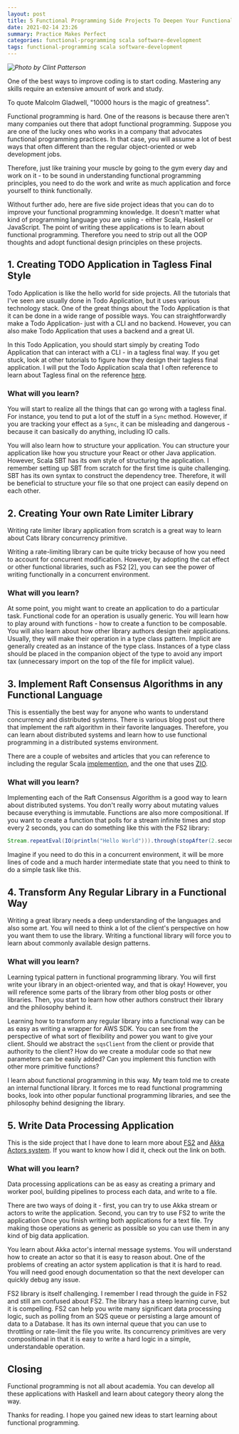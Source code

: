 ```yaml
---
layout: post
title: 5 Functional Programming Side Projects To Deepen Your Functional Programming Skills
date: 2021-02-14 23:26
summary: Practice Makes Perfect
categories: functional-programming scala software-development
tags: functional-programming scala software-development
---
```


_![Photo by Clint Patterson](https://images.unsplash.com/photo-1562813733-b31f71025d54?ixid=MXwxMjA3fDB8MHxwaG90by1wYWdlfHx8fGVufDB8fHw%3D&ixlib=rb-1.2.1&auto=format&fit=crop&w=1349&q=80)_

One of the best ways to improve coding is to start coding. Mastering any skills require an extensive amount of work and study. 

To quote Malcolm Gladwell, "10000 hours is the magic of greatness". 

Functional programming is hard. One of the reasons is because there aren't many companies out there that adopt functional programming. Suppose you are one of the lucky ones who works in a company that advocates functional programming practices. In that case, you will assume a lot of best ways that often different than the regular object-oriented or web development jobs.

Therefore, just like training your muscle by going to the gym every day and work on it - to be sound in understanding functional programming principles, you need to do the work and write as much application and force yourself to think functionally.

Without further ado, here are five side project ideas that you can do to improve your functional programming knowledge. It doesn't matter what kind of programming language you are using - either Scala, Haskell or JavaScript. The point of writing these applications is to learn about functional programming. Therefore you need to strip out all the OOP thoughts and adopt functional design principles on these projects.


## 1. Creating TODO Application in Tagless Final Style
Todo Application is like the hello world for side projects. All the tutorials that I've seen are usually done in Todo Application, but it uses various technology stack. One of the great things about the Todo Application is that it can be done in a wide range of possible ways. You can straightforwardly make a Todo Application- just with a CLI and no backend. However, you can also make Todo Application that uses a backend and a great UI. 

In this Todo Application, you should start simply by creating Todo Application that can interact with a CLI - in a tagless final way. If you get stuck, look at other tutorials to figure how they design their tagless final application. I will put the Todo Application scala that I often reference to learn about Tagless final on the reference [here](https://www.youtube.com/playlist?list=PLJGDHERh23x-3_T3Dua6Fwp4KlG0J25DI).

### What will you learn? 
You will start to realize all the things that can go wrong with a tagless final. For instance, you tend to put a lot of the stuff in a `Sync` method. However, if you are tracking your effect as a `Sync`, it can be misleading and dangerous - because it can basically do anything, including IO calls.

You will also learn how to structure your application. You can structure your application like how you structure your React or other Java application. However, Scala SBT has its own style of structuring the application. I remember setting up SBT from scratch for the first time is quite challenging. SBT has its own syntax to construct the dependency tree. Therefore, it will be beneficial to structure your file so that one project can easily depend on each other.

## 2. Creating Your own Rate Limiter Library
Writing rate limiter library application from scratch is a great way to learn about Cats library concurrency primitive. 

Writing a rate-limiting library can be quite tricky because of how you need to account for concurrent modification. However, by adopting the cat effect or other functional libraries, such as FS2 [2], you can see the power of writing functionally in a concurrent environment.

### What will you learn? 
At some point, you might want to create an application to do a particular task. Functional code for an operation is usually generic. You will learn how to play around with functions - how to create a function to be composable. You will also learn about how other library authors design their applications. Usually, they will make their operation in a type class pattern. Implicit are generally created as an instance of the type class. Instances of a type class should be placed in the companion object of the type to avoid any import tax (unnecessary import on the top of the file for implicit value).

## 3. Implement Raft Consensus Algorithms in any Functional Language
This is essentially the best way for anyone who wants to understand concurrency and distributed systems. There is various blog post out there that implement the raft algorithm in their favorite languages. Therefore, you can learn about distributed systems and learn how to use functional programming in a distributed systems environment. 

There are a couple of websites and articles that you can reference to including the regular Scala [implemention](https://github.com/pablosmedina/ckite), and the one that uses [ZIO](https://ariskk.com/scala-raft-zio).

### What will you learn? 
Implementing each of the Raft Consensus Algorithm is a good way to learn about distributed systems. You don't really worry about mutating values because everything is immutable. Functions are also more compositional. If you want to create a function that polls for a stream infinite times and stop every 2 seconds, you can do something like this with the FS2 library:

```scala
Stream.repeatEval(IO(println("Hello World"))).through(stopAfter(2.seconds))
```
Imagine if you need to do this in a concurrent environment, it will be more lines of code and a much harder intermediate state that you need to think to do a simple task like this.

## 4. Transform Any Regular Library in a Functional Way
Writing a great library needs a deep understanding of the languages and also some art. You will need to think a lot of the client's perspective on how you want them to use the library. Writing a functional library will force you to learn about commonly available design patterns.


### What will you learn? 
Learning typical pattern in functional programming library. You will first write your library in an object-oriented way, and that is okay! However, you will reference some parts of the library from other blog posts or other libraries. Then, you start to learn how other authors construct their library and the philosophy behind it.

Learning how to transform any regular library into a functional way can be as easy as writing a wrapper for AWS SDK. You can see from the perspective of what sort of flexibility and power you want to give your client. Should we abstract the `sqsClient` from the client or provide that authority to the client? How do we create a modular code so that new parameters can be easily added? Can you implement this function with other more primitive functions?

I learn about functional programming in this way. My team told me to create an internal functional library. It forces me to read functional programming books, look into other popular functional programming libraries, and see the philosophy behind designing the library.


## 5. Write Data Processing Application 
This is the side project that I have done to learn more about [FS2](https://edward-huang.com/functional-programming/etl/scala/stream-processing/fs2/2020/06/02/how-to-write-data-processing-application-in-fs2/) and [Akka Actors system](https://edward-huang.com/akka/scala/programming/functional-programming/reactive/2020/05/30/how-to-write-a-simple-data-processing-application-with-akka-actors/). If you want to know how I did it, check out the link on both. 

### What will you learn? 
Data processing applications can be as easy as creating a primary and worker pool, building pipelines to process each data, and write to a file. 

There are two ways of doing it - first, you can try to use Akka stream or actors to write the application. Second, you can try to use FS2 to write the application Once you finish writing both applications for a text file. Try making those operations as generic as possible so you can use them in any kind of big data application. 

You learn about Akka actor's internal message systems. You will understand how to create an actor so that it is easy to reason about. One of the problems of creating an actor system application is that it is hard to read. You will need good enough documentation so that the next developer can quickly debug any issue. 

FS2 library is itself challenging. I remember I read through the guide in FS2 and still am confused about FS2. The library has a steep learning curve, but it is compelling. FS2 can help you write many significant data processing logic, such as polling from an SQS queue or persisting a large amount of data to a Database. It has its own internal queue that you can use to throttling or rate-limit the file you write. Its concurrency primitives are very compositional in that it is easy to write a hard logic in a simple, understandable operation.


## Closing
Functional programming is not all about academia. You can develop all these applications with Haskell and learn about category theory along the way.

Thanks for reading. I hope you gained new ideas to start learning about functional programming.

